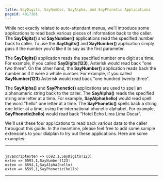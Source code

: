 ```yaml
---
title: SayDigits, SayNumber, SayAlpha, and SayPhonetic Applications
pageid: 4817381
---
```


While not exactly related to auto-attendant menus, we'll introduce some applications to read back various pieces of information back to the caller. The **SayDigits()** and **SayNumber()** applications read the specified number back to caller. To use the **SayDigits()** and **SayNumber()** application simply pass it the number you'd like it to say as the first parameter.


The **SayDigits()** application reads the specified number one digit at a time. For example, if you called **SayDigits(123)**, Asterisk would read back "one two three". On the other hand, the **SayNumber()** application reads back the number as if it were a whole number. For example, if you called **SayNumber(123)** Asterisk would read back "one hundred twenty three".


The **SayAlpha()** and **SayPhonetic()** applications are used to spell an alphanumeric string back to the caller. The **SayAlpha()** reads the specified string one letter at a time. For example, **SayAlpha(hello)** would read spell the word "hello" one letter at a time. The **SayPhonetic()** spells back a string one letter at a time, using the international phonetic alphabet. For example, **SayPhonetic(hello)** would read back "Hotel Echo Lima Lima Oscar".


We'll use these four applications to read back various data to the caller througout this guide. In the meantime, please feel free to add some sample extensions to your dialplan to try out these applications. Here are some examples:




---

  
  


```

javascriptexten => 6592,1,SayDigits(123)
exten => 6593,1,SayNumber(123)
exten => 6594,1,SayAlpha(hello)
exten => 6595,1,SayPhonetic(hello)

```



---


